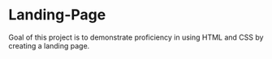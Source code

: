 # Landing-Page
Goal of this project is to demonstrate proficiency in using HTML and CSS
by creating a landing page.